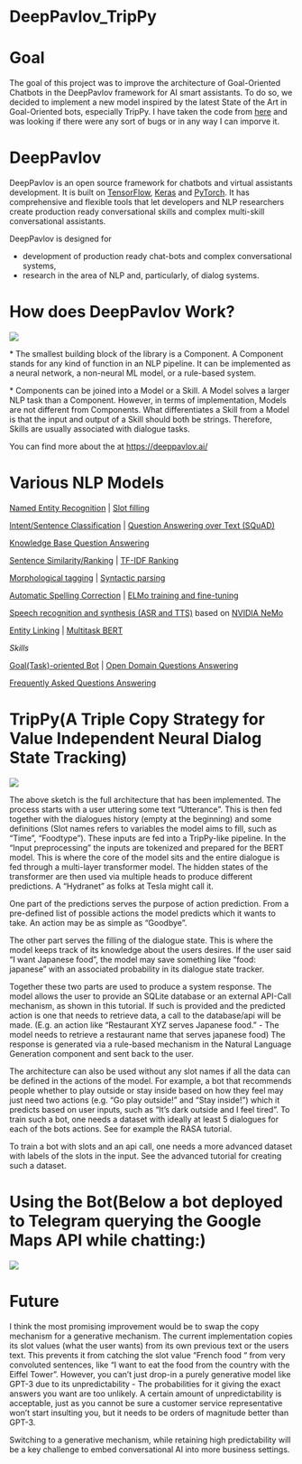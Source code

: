 # DeepPavlov_TripPy
<h1>Goal</h1>

The goal of this project was to improve the architecture of Goal-Oriented Chatbots in the DeepPavlov framework for AI smart assistants. To do so, we decided to implement a new model inspired by the latest State of the Art in Goal-Oriented bots, especially TripPy.
I have taken the code from [here](https://github.com/deepmipt/DeepPavlov/tree/f72397aa8391283475a88910e8f251a850767df8) and was looking if there were any sort of bugs or in any way I can imporve it.

<h1>DeepPavlov</h1>

DeepPavlov is an open source framework for chatbots and virtual assistants development. It is built on [TensorFlow](https://www.tensorflow.org/), [Keras](https://keras.io/)
and [PyTorch](https://pytorch.org/). It has comprehensive and flexible tools that let developers and NLP researchers create production ready conversational skills and complex multi-skill conversational assistants.

DeepPavlov is designed for
* development of production ready chat-bots and complex conversational systems,
* research in the area of NLP and, particularly, of dialog systems.

<h1>How does DeepPavlov Work?</h1>
<img src="http://docs.deeppavlov.ai/en/master/_images/dp_agnt_diag.png">
<p>* The smallest building block of the library is a Component. A Component stands for any kind of function in an NLP pipeline. It can be implemented as a neural network, a non-neural ML model, or a rule-based system.</p>
<p>* Components can be joined into a Model or a Skill. A Model solves a larger NLP task than a Component. However, in terms of implementation, Models are not different from Components. What differentiates a Skill from a Model is that the input and output of a Skill should both be strings. Therefore, Skills are usually associated with dialogue tasks.</p>

You can find more about the at https://deeppavlov.ai/

<h1>Various NLP Models </h1>

[Named Entity Recognition](http://docs.deeppavlov.ai/en/master/features/models/ner.html) | [Slot filling](http://docs.deeppavlov.ai/en/master/features/models/slot_filling.html)

[Intent/Sentence Classification](http://docs.deeppavlov.ai/en/master/features/models/classifiers.html) |  [Question Answering over Text (SQuAD)](http://docs.deeppavlov.ai/en/master/features/models/squad.html) 

[Knowledge Base Question Answering](http://docs.deeppavlov.ai/en/master/features/models/kbqa.html)

[Sentence Similarity/Ranking](http://docs.deeppavlov.ai/en/master/features/models/neural_ranking.html) | [TF-IDF Ranking](http://docs.deeppavlov.ai/en/master/features/models/tfidf_ranking.html) 

[Morphological tagging](http://docs.deeppavlov.ai/en/master/features/models/morphotagger.html) | [Syntactic parsing](http://docs.deeppavlov.ai/en/master/features/models/syntaxparser.html)

[Automatic Spelling Correction](http://docs.deeppavlov.ai/en/master/features/models/spelling_correction.html) | [ELMo training and fine-tuning](http://docs.deeppavlov.ai/en/master/apiref/models/elmo.html)

[Speech recognition and synthesis (ASR and TTS)](http://docs.deeppavlov.ai/en/master/features/models/nemo.html) based on [NVIDIA NeMo](https://nvidia.github.io/NeMo/index.html)

[Entity Linking](http://docs.deeppavlov.ai/en/master/features/models/entity_linking.html) | [Multitask BERT](http://docs.deeppavlov.ai/en/master/features/models/multitask_bert.html)

*Skills*

[Goal(Task)-oriented Bot](http://docs.deeppavlov.ai/en/master/features/skills/go_bot.html) | [Open Domain Questions Answering](http://docs.deeppavlov.ai/en/master/features/skills/odqa.html)

[Frequently Asked Questions Answering](http://docs.deeppavlov.ai/en/master/features/skills/faq.html)

<h1>TripPy(A Triple Copy Strategy for Value Independent Neural Dialog State Tracking)</h1>
<img src="https://raw.githubusercontent.com/deepmipt/DeepPavlov/f72397aa8391283475a88910e8f251a850767df8/examples/img/trippy_architecture.png">
<p>The above sketch is the full architecture that has been implemented. The process starts with a user uttering some text “Utterance”. This is then fed together with the dialogues history (empty at the beginning) and some definitions (Slot names refers to variables the model aims to fill, such as “Time”, “Foodtype”). These inputs are fed into a TripPy-like pipeline. In the “Input preprocessing” the inputs are tokenized and prepared for the BERT model. This is where the core of the model sits and the entire dialogue is fed through a multi-layer transformer model. The hidden states of the transformer are then used via multiple heads to produce different predictions. A “Hydranet” as folks at Tesla might call it.

One part of the predictions serves the purpose of action prediction. From a pre-defined list of possible actions the model predicts which it wants to take. An action may be as simple as “Goodbye”.

The other part serves the filling of the dialogue state. This is where the model keeps track of its knowledge about the users desires. If the user said “I want Japanese food”, the model may save something like “food: japanese” with an associated probability in its dialogue state tracker.

Together these two parts are used to produce a system response. The model allows the user to provide an SQLite database or an external API-Call mechanism, as shown in this tutorial. If such is provided and the predicted action is one that needs to retrieve data, a call to the database/api will be made. (E.g. an action like “Restaurant XYZ serves Japanese food.” - The model needs to retrieve a restaurant name that serves japanese food) The response is generated via a rule-based mechanism in the Natural Language Generation component and sent back to the user.

The architecture can also be used without any slot names if all the data can be defined in the actions of the model. For example, a bot that recommends people whether to play outside or stay inside based on how they feel may just need two actions (e.g. “Go play outside!” and “Stay inside!”) which it predicts based on user inputs, such as “It’s dark outside and I feel tired”. To train such a bot, one needs a dataset with ideally at least 5 dialogues for each of the bots actions. See for example the RASA tutorial.

To train a bot with slots and an api call, one needs a more advanced dataset with labels of the slots in the input. See the advanced tutorial for creating such a dataset.</p>

<h1>Using the Bot(Below a bot deployed to Telegram querying the Google Maps API while chatting:)</h1>
<img src="https://raw.githubusercontent.com/deepmipt/DeepPavlov/f72397aa8391283475a88910e8f251a850767df8/examples/img/trippy_telegram.jpg">

<h1>Future</h1>
I think the most promising improvement would be to swap the copy mechanism for a generative mechanism. The current implementation copies its slot values (what the user wants) from its own previous text or the users text. This prevents it from catching the slot value “French food “ from very convoluted sentences, like “I want to eat the food from the country with the Eiffel Tower”. However, you can’t just drop-in a purely generative model like GPT-3 due to its unpredictability - The probabilities for it giving the exact answers you want are too unlikely. A certain amount of unpredictability is acceptable, just as you cannot be sure a customer service representative won’t start insulting you, but it needs to be orders of magnitude better than GPT-3.

Switching to a generative mechanism, while retaining high predictability will be a key challenge to embed conversational AI into more business settings.

